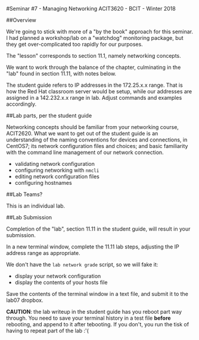 #Seminar #7 - Managing Networking
ACIT3620 - BCIT - Winter 2018

##Overview

We're going to stick with more of a "by the book" approach for this seminar.
I had planned a workshop/lab on a "watchdog" monitoring package, but
they get over-complicated too rapidly for our purposes.

The "lesson" corresponds to section 11.1, namely networking concepts.

We want to work through the balance of the chapter, culminating in the "lab"
found in section 11.11, with notes below.

The student guide refers to IP addresses in the 172.25.x.x range.
That is how the Red Hat classroom server would be setup, while
our addresses are assigned in a 142.232.x.x range in lab.
Adjust commands and examples accordingly.

##Lab parts, per the student guide

Networking concepts should be familiar from your networking course, ACIT2620.
What we want to get out of the student guide is an understanding of the
naming conventions for devices and connections, in CentOS7;
its network configuration files and choices; and basic familiarity with
the command line management of our network connection.

- validating network configuration
- configuring networking with `nmcli`
- editing network configuration files
- configuring hostnames

##Lab Teams?

This is an individual lab.

##Lab Submission

Completion of the "lab", section 11.11 in the student guide, will result
in your submission.

In a new terminal window, complete the 11.11 lab steps, adjusting the IP
address range as appropriate.

We don't have the `lab network grade` script, so we will fake it:
- display your network configuration
- display the contents of your hosts file

Save the contents of the terminal window in a text file, and submit it to
the lab07 dropbox.

**CAUTION**: the lab writeup in the student guide has you reboot part way through.
You need to save your terminal history in a test file **before** rebooting,
and append to it after tebooting. If you don't, you run the tisk of having to 
repeat part of the lab :'(

